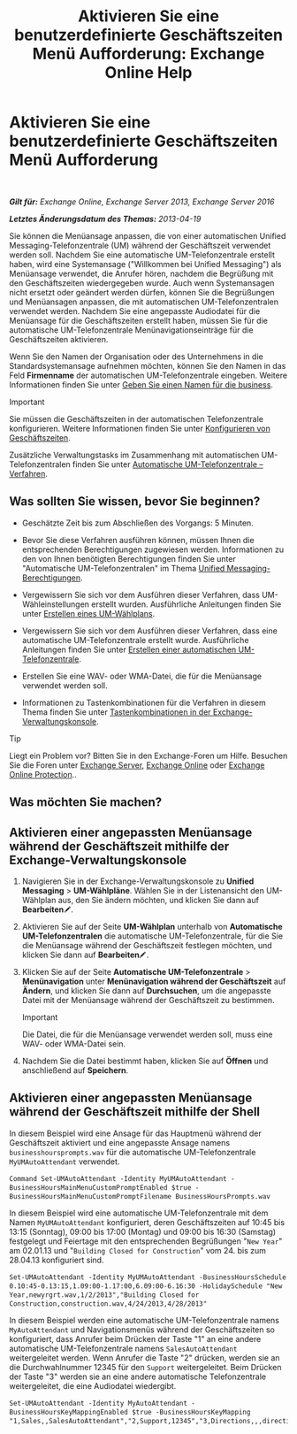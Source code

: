 ﻿---
title: 'Aktivieren Sie eine benutzerdefinierte Geschäftszeiten Menü Aufforderung: Exchange Online Help'
TOCTitle: Aktivieren Sie eine benutzerdefinierte Geschäftszeiten Menü Aufforderung
ms:assetid: 89053e84-3490-4dc6-ade3-9b6c5dbf4020
ms:mtpsurl: https://technet.microsoft.com/de-de/library/Bb232116(v=EXCHG.150)
ms:contentKeyID: 50554854
ms.date: 05/23/2018
mtps_version: v=EXCHG.150
ms.translationtype: MT
---

# Aktivieren Sie eine benutzerdefinierte Geschäftszeiten Menü Aufforderung

 

_**Gilt für:** Exchange Online, Exchange Server 2013, Exchange Server 2016_

_**Letztes Änderungsdatum des Themas:** 2013-04-19_

Sie können die Menüansage anpassen, die von einer automatischen Unified Messaging-Telefonzentrale (UM) während der Geschäftszeit verwendet werden soll. Nachdem Sie eine automatische UM-Telefonzentrale erstellt haben, wird eine Systemansage ("Willkommen bei Unified Messaging") als Menüansage verwendet, die Anrufer hören, nachdem die Begrüßung mit den Geschäftszeiten wiedergegeben wurde. Auch wenn Systemansagen nicht ersetzt oder geändert werden dürfen, können Sie die Begrüßungen und Menüansagen anpassen, die mit automatischen UM-Telefonzentralen verwendet werden. Nachdem Sie eine angepasste Audiodatei für die Menüansage für die Geschäftszeiten erstellt haben, müssen Sie für die automatische UM-Telefonzentrale Menünavigationseinträge für die Geschäftszeiten aktivieren.

Wenn Sie den Namen der Organisation oder des Unternehmens in die Standardsystemansage aufnehmen möchten, können Sie den Namen in das Feld **Firmenname** der automatischen UM-Telefonzentrale eingeben. Weitere Informationen finden Sie unter [Geben Sie einen Namen für die business](enter-a-business-name-exchange-2013-help.md).


> [!IMPORTANT]
> Sie müssen die Geschäftszeiten in der automatischen Telefonzentrale konfigurieren. Weitere Informationen finden Sie unter <A href="configure-business-hours-exchange-2013-help.md">Konfigurieren von Geschäftszeiten</A>.



Zusätzliche Verwaltungstasks im Zusammenhang mit automatischen UM-Telefonzentralen finden Sie unter [Automatische UM-Telefonzentrale – Verfahren](um-auto-attendant-procedures-exchange-2013-help.md).

## Was sollten Sie wissen, bevor Sie beginnen?

  - Geschätzte Zeit bis zum Abschließen des Vorgangs: 5 Minuten.

  - Bevor Sie diese Verfahren ausführen können, müssen Ihnen die entsprechenden Berechtigungen zugewiesen werden. Informationen zu den von Ihnen benötigten Berechtigungen finden Sie unter "Automatische UM-Telefonzentralen" im Thema [Unified Messaging-Berechtigungen](unified-messaging-permissions-exchange-2013-help.md).

  - Vergewissern Sie sich vor dem Ausführen dieser Verfahren, dass UM-Wähleinstellungen erstellt wurden. Ausführliche Anleitungen finden Sie unter [Erstellen eines UM-Wählplans](create-a-um-dial-plan-exchange-2013-help.md).

  - Vergewissern Sie sich vor dem Ausführen dieser Verfahren, dass eine automatische UM-Telefonzentrale erstellt wurde. Ausführliche Anleitungen finden Sie unter [Erstellen einer automatischen UM-Telefonzentrale](create-a-um-auto-attendant-exchange-2013-help.md).

  - Erstellen Sie eine WAV- oder WMA-Datei, die für die Menüansage verwendet werden soll.

  - Informationen zu Tastenkombinationen für die Verfahren in diesem Thema finden Sie unter [Tastenkombinationen in der Exchange-Verwaltungskonsole](keyboard-shortcuts-in-the-exchange-admin-center-exchange-online-protection-help.md).


> [!TIP]
> Liegt ein Problem vor? Bitten Sie in den Exchange-Foren um Hilfe. Besuchen Sie die Foren unter <A href="https://go.microsoft.com/fwlink/p/?linkid=60612">Exchange Server</A>, <A href="https://go.microsoft.com/fwlink/p/?linkid=267542">Exchange Online</A> oder <A href="https://go.microsoft.com/fwlink/p/?linkid=285351">Exchange Online Protection</A>..



## Was möchten Sie machen?

## Aktivieren einer angepassten Menüansage während der Geschäftszeit mithilfe der Exchange-Verwaltungskonsole

1.  Navigieren Sie in der Exchange-Verwaltungskonsole zu **Unified Messaging** \> **UM-Wählpläne**. Wählen Sie in der Listenansicht den UM-Wählplan aus, den Sie ändern möchten, und klicken Sie dann auf **Bearbeiten**![Bearbeitungssymbol](images/Bb124582.6f53ccb2-1f13-4c02-bea0-30690e6ea71d(EXCHG.150).gif "Bearbeitungssymbol").

2.  Aktivieren Sie auf der Seite **UM-Wählplan** unterhalb von **Automatische UM-Telefonzentralen** die automatische UM-Telefonzentrale, für die Sie die Menüansage während der Geschäftszeit festlegen möchten, und klicken Sie dann auf **Bearbeiten**![Bearbeitungssymbol](images/Bb124582.6f53ccb2-1f13-4c02-bea0-30690e6ea71d(EXCHG.150).gif "Bearbeitungssymbol").

3.  Klicken Sie auf der Seite **Automatische UM-Telefonzentrale** \> **Menünavigation** unter **Menünavigation während der Geschäftszeit** auf **Ändern**, und klicken Sie dann auf **Durchsuchen**, um die angepasste Datei mit der Menüansage während der Geschäftszeit zu bestimmen.
    

    > [!IMPORTANT]
    > Die Datei, die für die Menüansage verwendet werden soll, muss eine WAV- oder WMA-Datei sein.



4.  Nachdem Sie die Datei bestimmt haben, klicken Sie auf **Öffnen** und anschließend auf **Speichern**.

## Aktivieren einer angepassten Menüansage während der Geschäftszeit mithilfe der Shell

In diesem Beispiel wird eine Ansage für das Hauptmenü während der Geschäftszeit aktiviert und eine angepasste Ansage namens `businesshoursprompts.wav` für die automatische UM-Telefonzentrale `MyUMAutoAttendant` verwendet.

    Command Set-UMAutoAttendant -Identity MyUMAutoAttendant -BusinessHoursMainMenuCustomPromptEnabled $true -BusinessHoursMainMenuCustomPromptFilename BusinessHoursPrompts.wav

In diesem Beispiel wird eine automatische UM-Telefonzentrale mit dem Namen `MyUMAutoAttendant` konfiguriert, deren Geschäftszeiten auf 10:45 bis 13:15 (Sonntag), 09:00 bis 17:00 (Montag) und 09:00 bis 16:30 (Samstag) festgelegt und Feiertage mit den entsprechenden Begrüßungen "`New Year`" am 02.01.13 und "`Building Closed for Construction`" vom 24. bis zum 28.04.13 konfiguriert sind.

    Set-UMAutoAttendant -Identity MyUMAutoAttendant -BusinessHoursSchedule 0.10:45-0.13:15,1.09:00-1.17:00,6.09:00-6.16:30 -HolidaySchedule "New Year,newyrgrt.wav,1/2/2013","Building Closed for Construction,construction.wav,4/24/2013,4/28/2013"

In diesem Beispiel werden eine automatische UM-Telefonzentrale namens `MyAutoAttendant` und Navigationsmenüs während der Geschäftszeiten so konfiguriert, dass Anrufer beim Drücken der Taste "1" an eine andere automatische UM-Telefonzentrale namens `SalesAutoAttendant` weitergeleitet werden. Wenn Anrufer die Taste "2" drücken, werden sie an die Durchwahlnummer 12345 für den `Support` weitergeleitet. Beim Drücken der Taste "3" werden sie an eine andere automatische Telefonzentrale weitergeleitet, die eine Audiodatei wiedergibt.

    Set-UMAutoAttendant -Identity MyAutoAttendant - BusinessHoursKeyMappingEnabled $true -BusinessHoursKeyMapping "1,Sales,,SalesAutoAttendant","2,Support,12345","3,Directions,,,directions.wav"


